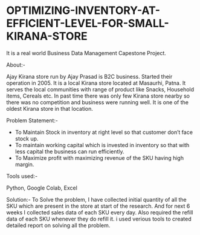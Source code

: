 # OPTIMIZING-INVENTORY-AT-EFFICIENT-LEVEL-FOR-SMALL-KIRANA-STORE
It is a real world Business Data Management Capestone Project.

About:- 

Ajay Kirana store run by Ajay Prasad is B2C business. Started their operation in 2005. It is a local Kirana store located at Masaurhi, Patna. It serves the local communities with range of product like Snacks, Household items, Cereals etc. In past time there was only few Kirana store nearby so there was no competition and business were running well. It is one of the oldest Kirana store in that location.

Problem Statement:- 
* To Maintain Stock in inventory at right level so that customer don’t face stock up.
* To maintain working capital which is invested in inventory so that with less capital the business can run efficiently.
* To Maximize profit with maximizing revenue of the SKU having high margin.

Tools used:-

Python, Google Colab, Excel

Solution:- 
To Solve the problem, I have collected initial quantity of all the SKU which are present in the store at start of the research. And for next 6 weeks I collected sales data of each SKU every day. Also required the refill data of each SKU whenever they do refill it.
i used verious tools to created detailed report on solving all the problem.
